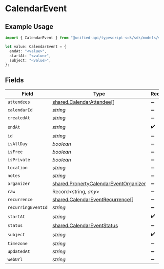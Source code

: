 # CalendarEvent

## Example Usage

```typescript
import { CalendarEvent } from "@unified-api/typescript-sdk/sdk/models/shared";

let value: CalendarEvent = {
  endAt: "<value>",
  startAt: "<value>",
  subject: "<value>",
};
```

## Fields

| Field                                                                                                 | Type                                                                                                  | Required                                                                                              | Description                                                                                           |
| ----------------------------------------------------------------------------------------------------- | ----------------------------------------------------------------------------------------------------- | ----------------------------------------------------------------------------------------------------- | ----------------------------------------------------------------------------------------------------- |
| `attendees`                                                                                           | [shared.CalendarAttendee](../../../sdk/models/shared/calendarattendee.md)[]                           | :heavy_minus_sign:                                                                                    | N/A                                                                                                   |
| `calendarId`                                                                                          | *string*                                                                                              | :heavy_minus_sign:                                                                                    | N/A                                                                                                   |
| `createdAt`                                                                                           | *string*                                                                                              | :heavy_minus_sign:                                                                                    | N/A                                                                                                   |
| `endAt`                                                                                               | *string*                                                                                              | :heavy_check_mark:                                                                                    | N/A                                                                                                   |
| `id`                                                                                                  | *string*                                                                                              | :heavy_minus_sign:                                                                                    | N/A                                                                                                   |
| `isAllDay`                                                                                            | *boolean*                                                                                             | :heavy_minus_sign:                                                                                    | N/A                                                                                                   |
| `isFree`                                                                                              | *boolean*                                                                                             | :heavy_minus_sign:                                                                                    | N/A                                                                                                   |
| `isPrivate`                                                                                           | *boolean*                                                                                             | :heavy_minus_sign:                                                                                    | N/A                                                                                                   |
| `location`                                                                                            | *string*                                                                                              | :heavy_minus_sign:                                                                                    | N/A                                                                                                   |
| `notes`                                                                                               | *string*                                                                                              | :heavy_minus_sign:                                                                                    | N/A                                                                                                   |
| `organizer`                                                                                           | [shared.PropertyCalendarEventOrganizer](../../../sdk/models/shared/propertycalendareventorganizer.md) | :heavy_minus_sign:                                                                                    | N/A                                                                                                   |
| `raw`                                                                                                 | Record<string, *any*>                                                                                 | :heavy_minus_sign:                                                                                    | N/A                                                                                                   |
| `recurrence`                                                                                          | [shared.CalendarEventRecurrence](../../../sdk/models/shared/calendareventrecurrence.md)[]             | :heavy_minus_sign:                                                                                    | N/A                                                                                                   |
| `recurringEventId`                                                                                    | *string*                                                                                              | :heavy_minus_sign:                                                                                    | N/A                                                                                                   |
| `startAt`                                                                                             | *string*                                                                                              | :heavy_check_mark:                                                                                    | N/A                                                                                                   |
| `status`                                                                                              | [shared.CalendarEventStatus](../../../sdk/models/shared/calendareventstatus.md)                       | :heavy_minus_sign:                                                                                    | N/A                                                                                                   |
| `subject`                                                                                             | *string*                                                                                              | :heavy_check_mark:                                                                                    | N/A                                                                                                   |
| `timezone`                                                                                            | *string*                                                                                              | :heavy_minus_sign:                                                                                    | N/A                                                                                                   |
| `updatedAt`                                                                                           | *string*                                                                                              | :heavy_minus_sign:                                                                                    | N/A                                                                                                   |
| `webUrl`                                                                                              | *string*                                                                                              | :heavy_minus_sign:                                                                                    | N/A                                                                                                   |
